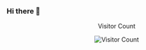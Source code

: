 ### Hi there 👋


<!-- **anasolomon/anasolomon** is a ✨ _special_ ✨ repository because its `README.md` (this file) appears on your GitHub profile.

Here are some ideas to get you started:

- 🔭 I’m currently working on ...
- 🌱 I’m currently learning ...
- 👯 I’m looking to collaborate on ...
- 🤔 I’m looking for help with ...
- 💬 Ask me about ...
- 📫 How to reach me: ...
- 😄 Pronouns: ...
- ⚡ Fun fact: ... -->
<!-- <p style="text-align: center;">Visitor Count </p> -->


<div style="text-align: center;">
Visitor Count  

![Visitor Count](https://profile-counter.glitch.me/{anamariasolomon}/count.svg)
</div>